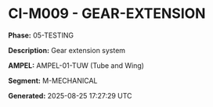# CI-M009 - GEAR-EXTENSION

**Phase:** 05-TESTING

**Description:** Gear extension system

**AMPEL:** AMPEL-01-TUW (Tube and Wing)

**Segment:** M-MECHANICAL

**Generated:** 2025-08-25 17:27:29 UTC
